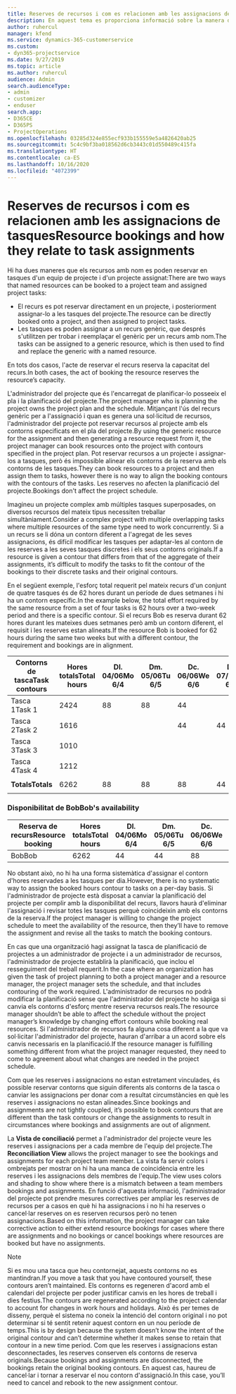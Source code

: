 ```yaml
---
title: Reserves de recursos i com es relacionen amb les assignacions de tasques
description: En aquest tema es proporciona informació sobre la manera d'administrar els recursos amb nom, les reserves de recursos i les assignacions de tasques i la seva relació entre ells.
author: ruhercul
manager: kfend
ms.service: dynamics-365-customerservice
ms.custom:
- dyn365-projectservice
ms.date: 9/27/2019
ms.topic: article
ms.author: ruhercul
audience: Admin
search.audienceType:
- admin
- customizer
- enduser
search.app:
- D365CE
- D365PS
- ProjectOperations
ms.openlocfilehash: 03285d324e855ecf933b155559e5a4826420ab25
ms.sourcegitcommit: 5c4c9bf3ba018562d6cb3443c01d550489c415fa
ms.translationtype: HT
ms.contentlocale: ca-ES
ms.lasthandoff: 10/16/2020
ms.locfileid: "4072399"
---
```

# <a name="resource-bookings-and-how-they-relate-to-task-assignments"></a><span data-ttu-id="4614d-103">Reserves de recursos i com es relacionen amb les assignacions de tasques</span><span class="sxs-lookup"><span data-stu-id="4614d-103">Resource bookings and how they relate to task assignments</span></span>


<span data-ttu-id="4614d-104">Hi ha dues maneres que els recursos amb nom es poden reservar en tasques d'un equip de projecte i d'un projecte assignat:</span><span class="sxs-lookup"><span data-stu-id="4614d-104">There are two ways that named resources can be booked to a project team and assigned project tasks:</span></span>

- <span data-ttu-id="4614d-105">El recurs es pot reservar directament en un projecte, i posteriorment assignar-lo a les tasques del projecte.</span><span class="sxs-lookup"><span data-stu-id="4614d-105">The resource can be directly booked onto a project, and then assigned to project tasks.</span></span>
- <span data-ttu-id="4614d-106">Les tasques es poden assignar a un recurs genèric, que després s'utilitzen per trobar i reemplaçar el genèric per un recurs amb nom.</span><span class="sxs-lookup"><span data-stu-id="4614d-106">The tasks can be assigned to a generic resource, which is then used to find and replace the generic with a named resource.</span></span> 

<span data-ttu-id="4614d-107">En tots dos casos, l'acte de reservar el recurs reserva la capacitat del recurs.</span><span class="sxs-lookup"><span data-stu-id="4614d-107">In both cases, the act of booking the resource reserves the resource’s capacity.</span></span>

<span data-ttu-id="4614d-108">L'administrador del projecte que és l'encarregat de planificar-lo posseeix el pla i la planificació del projecte.</span><span class="sxs-lookup"><span data-stu-id="4614d-108">The project manager who is planning the project owns the project plan and the schedule.</span></span> <span data-ttu-id="4614d-109">Mitjançant l'ús del recurs genèric per a l'assignació i quan es genera una sol·licitud de recursos, l'administrador del projecte pot reservar recursos al projecte amb els contorns especificats en el pla del projecte.</span><span class="sxs-lookup"><span data-stu-id="4614d-109">By using the generic resource for the assignment and then generating a resource request from it, the project manager can book resources onto the project with contours specified in the project plan.</span></span> <span data-ttu-id="4614d-110">Pot reservar recursos a un projecte i assignar-los a tasques, però és impossible alinear els contorns de la reserva amb els contorns de les tasques.</span><span class="sxs-lookup"><span data-stu-id="4614d-110">They can book resources to a project and then assign them to tasks, however there is no way to align the booking contours with the contours of the tasks.</span></span> <span data-ttu-id="4614d-111">Les reserves no afecten la planificació del projecte.</span><span class="sxs-lookup"><span data-stu-id="4614d-111">Bookings don't affect the project schedule.</span></span>

<span data-ttu-id="4614d-112">Imagineu un projecte complex amb múltiples tasques superposades, on diversos recursos del mateix tipus necessiten treballar simultàniament.</span><span class="sxs-lookup"><span data-stu-id="4614d-112">Consider a complex project with multiple overlapping tasks where multiple resources of the same type need to work concurrently.</span></span> <span data-ttu-id="4614d-113">Si a un recurs se li dóna un contorn diferent a l'agregat de les seves assignacions, és difícil modificar les tasques per adaptar-les al contorn de les reserves a les seves tasques discretes i els seus contorns originals.</span><span class="sxs-lookup"><span data-stu-id="4614d-113">If a resource is given a contour that differs from that of the aggregate of their assignments, it’s difficult to modify the tasks to fit the contour of the bookings to their discrete tasks and their original contours.</span></span>

<span data-ttu-id="4614d-114">En el següent exemple, l'esforç total requerit pel mateix recurs d'un conjunt de quatre tasques és de 62 hores durant un període de dues setmanes i hi ha un contorn específic.</span><span class="sxs-lookup"><span data-stu-id="4614d-114">In the example below, the total effort required by the same resource from a set of four tasks is 62 hours over a two-week period and there is a specific contour.</span></span> <span data-ttu-id="4614d-115">Si el recurs Bob es reserva durant 62 hores durant les mateixes dues setmanes però amb un contorn diferent, el requisit i les reserves estan alineats.</span><span class="sxs-lookup"><span data-stu-id="4614d-115">If the resource Bob is booked for 62 hours during the same two weeks but with a different contour, the requirement and bookings are in alignment.</span></span>

| <span data-ttu-id="4614d-116">**Contorns de tasca**</span><span class="sxs-lookup"><span data-stu-id="4614d-116">**Task contours**</span></span>    | <span data-ttu-id="4614d-117">**Hores totals**</span><span class="sxs-lookup"><span data-stu-id="4614d-117">**Total hours**</span></span> | <span data-ttu-id="4614d-118">Dl. 04/06</span><span class="sxs-lookup"><span data-stu-id="4614d-118">Mo 6/4</span></span> | <span data-ttu-id="4614d-119">Dm. 05/06</span><span class="sxs-lookup"><span data-stu-id="4614d-119">Tu 6/5</span></span> | <span data-ttu-id="4614d-120">Dc. 06/06</span><span class="sxs-lookup"><span data-stu-id="4614d-120">We 6/6</span></span> | <span data-ttu-id="4614d-121">Dj. 07/06</span><span class="sxs-lookup"><span data-stu-id="4614d-121">Th 6/7</span></span> | <span data-ttu-id="4614d-122">Dv. 08/06</span><span class="sxs-lookup"><span data-stu-id="4614d-122">Fr 6/8</span></span> | <span data-ttu-id="4614d-123">Ds. 09/06</span><span class="sxs-lookup"><span data-stu-id="4614d-123">Sa 6/9</span></span> | <span data-ttu-id="4614d-124">Dg. 10/06</span><span class="sxs-lookup"><span data-stu-id="4614d-124">Su 6/10</span></span> | <span data-ttu-id="4614d-125">Dl. 11/06</span><span class="sxs-lookup"><span data-stu-id="4614d-125">Mo 6/11</span></span> | <span data-ttu-id="4614d-126">Dm. 12/06</span><span class="sxs-lookup"><span data-stu-id="4614d-126">Tu 6/12</span></span> | <span data-ttu-id="4614d-127">Dc. 13/06</span><span class="sxs-lookup"><span data-stu-id="4614d-127">We 6/13</span></span> | <span data-ttu-id="4614d-128">Dj. 14/06</span><span class="sxs-lookup"><span data-stu-id="4614d-128">Th 6/14</span></span> | <span data-ttu-id="4614d-129">Dv. 15/06</span><span class="sxs-lookup"><span data-stu-id="4614d-129">Fr 6/15</span></span> |
|----------------------|-----------------|--------|--------|--------|--------|--------|--------|---------|---------|---------|---------|---------|---------|
| <span data-ttu-id="4614d-130">Tasca 1</span><span class="sxs-lookup"><span data-stu-id="4614d-130">Task 1</span></span>               | <span data-ttu-id="4614d-131">24</span><span class="sxs-lookup"><span data-stu-id="4614d-131">24</span></span>              | <span data-ttu-id="4614d-132">8</span><span class="sxs-lookup"><span data-stu-id="4614d-132">8</span></span>      | <span data-ttu-id="4614d-133">8</span><span class="sxs-lookup"><span data-stu-id="4614d-133">8</span></span>      | <span data-ttu-id="4614d-134">4</span><span class="sxs-lookup"><span data-stu-id="4614d-134">4</span></span>      |        |        |        |         |         |         | <span data-ttu-id="4614d-135">4</span><span class="sxs-lookup"><span data-stu-id="4614d-135">4</span></span>       |         |         |
| <span data-ttu-id="4614d-136">Tasca 2</span><span class="sxs-lookup"><span data-stu-id="4614d-136">Task 2</span></span>               | <span data-ttu-id="4614d-137">16</span><span class="sxs-lookup"><span data-stu-id="4614d-137">16</span></span>              |        |        | <span data-ttu-id="4614d-138">4</span><span class="sxs-lookup"><span data-stu-id="4614d-138">4</span></span>      | <span data-ttu-id="4614d-139">4</span><span class="sxs-lookup"><span data-stu-id="4614d-139">4</span></span>      |        |        |         | <span data-ttu-id="4614d-140">8</span><span class="sxs-lookup"><span data-stu-id="4614d-140">8</span></span>       |         |         |         |         |
| <span data-ttu-id="4614d-141">Tasca 3</span><span class="sxs-lookup"><span data-stu-id="4614d-141">Task 3</span></span>               | <span data-ttu-id="4614d-142">10</span><span class="sxs-lookup"><span data-stu-id="4614d-142">10</span></span>              |        |        |        |        | <span data-ttu-id="4614d-143">4</span><span class="sxs-lookup"><span data-stu-id="4614d-143">4</span></span>      |        |         |         | <span data-ttu-id="4614d-144">4</span><span class="sxs-lookup"><span data-stu-id="4614d-144">4</span></span>       |         | <span data-ttu-id="4614d-145">2</span><span class="sxs-lookup"><span data-stu-id="4614d-145">2</span></span>       |         |
| <span data-ttu-id="4614d-146">Tasca 4</span><span class="sxs-lookup"><span data-stu-id="4614d-146">Task 4</span></span>               | <span data-ttu-id="4614d-147">12</span><span class="sxs-lookup"><span data-stu-id="4614d-147">12</span></span>              |        |        |        |        |        |        |         |         |         | <span data-ttu-id="4614d-148">4</span><span class="sxs-lookup"><span data-stu-id="4614d-148">4</span></span>       |         | <span data-ttu-id="4614d-149">8</span><span class="sxs-lookup"><span data-stu-id="4614d-149">8</span></span>       |
|                      |                 |        |        |        |        |        |        |         |         |         |         |         |         |
| <span data-ttu-id="4614d-150">**Totals**</span><span class="sxs-lookup"><span data-stu-id="4614d-150">**Totals**</span></span>           | <span data-ttu-id="4614d-151">62</span><span class="sxs-lookup"><span data-stu-id="4614d-151">62</span></span>              | <span data-ttu-id="4614d-152">8</span><span class="sxs-lookup"><span data-stu-id="4614d-152">8</span></span>      | <span data-ttu-id="4614d-153">8</span><span class="sxs-lookup"><span data-stu-id="4614d-153">8</span></span>      | <span data-ttu-id="4614d-154">8</span><span class="sxs-lookup"><span data-stu-id="4614d-154">8</span></span>      | <span data-ttu-id="4614d-155">4</span><span class="sxs-lookup"><span data-stu-id="4614d-155">4</span></span>      | <span data-ttu-id="4614d-156">4</span><span class="sxs-lookup"><span data-stu-id="4614d-156">4</span></span>      |        |         | <span data-ttu-id="4614d-157">8</span><span class="sxs-lookup"><span data-stu-id="4614d-157">8</span></span>       | <span data-ttu-id="4614d-158">4</span><span class="sxs-lookup"><span data-stu-id="4614d-158">4</span></span>       | <span data-ttu-id="4614d-159">8</span><span class="sxs-lookup"><span data-stu-id="4614d-159">8</span></span>       | <span data-ttu-id="4614d-160">2</span><span class="sxs-lookup"><span data-stu-id="4614d-160">2</span></span>       | <span data-ttu-id="4614d-161">8</span><span class="sxs-lookup"><span data-stu-id="4614d-161">8</span></span>       |
|                      |                 |        |        |        |        |        |        |         |         |         |         |

### <a name="bobs-availability"></a><span data-ttu-id="4614d-162">Disponibilitat de Bob</span><span class="sxs-lookup"><span data-stu-id="4614d-162">Bob's availability</span></span>
| <span data-ttu-id="4614d-163">**Reserva de recurs**</span><span class="sxs-lookup"><span data-stu-id="4614d-163">**Resource   booking**</span></span> | <span data-ttu-id="4614d-164">**Hores totals**</span><span class="sxs-lookup"><span data-stu-id="4614d-164">**Total hours**</span></span> | <span data-ttu-id="4614d-165">Dl. 04/06</span><span class="sxs-lookup"><span data-stu-id="4614d-165">Mo 6/4</span></span> | <span data-ttu-id="4614d-166">Dm. 05/06</span><span class="sxs-lookup"><span data-stu-id="4614d-166">Tu 6/5</span></span> | <span data-ttu-id="4614d-167">Dc. 06/06</span><span class="sxs-lookup"><span data-stu-id="4614d-167">We 6/6</span></span> | <span data-ttu-id="4614d-168">Dj. 07/06</span><span class="sxs-lookup"><span data-stu-id="4614d-168">Th 6/7</span></span> | <span data-ttu-id="4614d-169">Dv. 08/06</span><span class="sxs-lookup"><span data-stu-id="4614d-169">Fr 6/8</span></span> | <span data-ttu-id="4614d-170">Ds. 09/06</span><span class="sxs-lookup"><span data-stu-id="4614d-170">Sa 6/9</span></span> | <span data-ttu-id="4614d-171">Dg. 10/06</span><span class="sxs-lookup"><span data-stu-id="4614d-171">Su 6/10</span></span> | <span data-ttu-id="4614d-172">Dl. 11/06</span><span class="sxs-lookup"><span data-stu-id="4614d-172">Mo 6/11</span></span> | <span data-ttu-id="4614d-173">Dm. 12/06</span><span class="sxs-lookup"><span data-stu-id="4614d-173">Tu 6/12</span></span> | <span data-ttu-id="4614d-174">Dc. 13/06</span><span class="sxs-lookup"><span data-stu-id="4614d-174">We 6/13</span></span> | <span data-ttu-id="4614d-175">Dj. 14/06</span><span class="sxs-lookup"><span data-stu-id="4614d-175">Th 6/14</span></span> | <span data-ttu-id="4614d-176">Dv. 15/06</span><span class="sxs-lookup"><span data-stu-id="4614d-176">Fr 6/15</span></span> |
|------------------------|-----------------|--------|--------|--------|--------|--------|--------|---------|---------|---------|---------|---------|---------|
| <span data-ttu-id="4614d-177">Bob</span><span class="sxs-lookup"><span data-stu-id="4614d-177">Bob</span></span>                    | <span data-ttu-id="4614d-178">62</span><span class="sxs-lookup"><span data-stu-id="4614d-178">62</span></span>              | <span data-ttu-id="4614d-179">4</span><span class="sxs-lookup"><span data-stu-id="4614d-179">4</span></span>      | <span data-ttu-id="4614d-180">4</span><span class="sxs-lookup"><span data-stu-id="4614d-180">4</span></span>      | <span data-ttu-id="4614d-181">8</span><span class="sxs-lookup"><span data-stu-id="4614d-181">8</span></span>      | <span data-ttu-id="4614d-182">8</span><span class="sxs-lookup"><span data-stu-id="4614d-182">8</span></span>      | <span data-ttu-id="4614d-183">8</span><span class="sxs-lookup"><span data-stu-id="4614d-183">8</span></span>      |        |         | <span data-ttu-id="4614d-184">4</span><span class="sxs-lookup"><span data-stu-id="4614d-184">4</span></span>       | <span data-ttu-id="4614d-185">4</span><span class="sxs-lookup"><span data-stu-id="4614d-185">4</span></span>       | <span data-ttu-id="4614d-186">8</span><span class="sxs-lookup"><span data-stu-id="4614d-186">8</span></span>       | <span data-ttu-id="4614d-187">8</span><span class="sxs-lookup"><span data-stu-id="4614d-187">8</span></span>       | <span data-ttu-id="4614d-188">6</span><span class="sxs-lookup"><span data-stu-id="4614d-188">6</span></span>       |

<span data-ttu-id="4614d-189">No obstant això, no hi ha una forma sistemàtica d'assignar el contorn d'hores reservades a les tasques per dia.</span><span class="sxs-lookup"><span data-stu-id="4614d-189">However, there is no systematic way to assign the booked hours contour to tasks on a per-day basis.</span></span> <span data-ttu-id="4614d-190">Si l'administrador de projecte està disposat a canviar la planificació del projecte per complir amb la disponibilitat del recurs, llavors haurà d'eliminar l'assignació i revisar totes les tasques perquè coincideixin amb els contorns de la reserva.</span><span class="sxs-lookup"><span data-stu-id="4614d-190">If the project manager is willing to change the project schedule to meet the availability of the resource, then they’ll have to remove the assignment and revise all the tasks to match the booking contours.</span></span>

<span data-ttu-id="4614d-191">En cas que una organització hagi assignat la tasca de planificació de projectes a un administrador de projecte i a un administrador de recursos, l'administrador de projecte establirà la planificació, que inclou el resseguiment del treball requerit.</span><span class="sxs-lookup"><span data-stu-id="4614d-191">In the case where an organization has given the task of project planning to both a project manager and a resource manager, the project manager sets the schedule, and that includes contouring of the work required.</span></span> <span data-ttu-id="4614d-192">L'administrador de recursos no podrà modificar la planificació sense que l'administrador del projecte ho sàpiga si canvia els contorns d'esforç mentre reserva recursos reals.</span><span class="sxs-lookup"><span data-stu-id="4614d-192">The resource manager shouldn’t be able to affect the schedule without the project manager’s knowledge by changing effort contours while booking real resources.</span></span> <span data-ttu-id="4614d-193">Si l'administrador de recursos fa alguna cosa diferent a la que va sol·licitar l'administrador del projecte, hauran d'arribar a un acord sobre els canvis necessaris en la planificació.</span><span class="sxs-lookup"><span data-stu-id="4614d-193">If the resource manager is fulfilling something different from what the project manager requested, they need to come to agreement about what changes are needed in the project schedule.</span></span>

<span data-ttu-id="4614d-194">Com que les reserves i assignacions no estan estretament vinculades, és possible reservar contorns que siguin diferents als contorns de la tasca o canviar les assignacions per donar com a resultat circumstàncies en què les reserves i assignacions no estan alineades.</span><span class="sxs-lookup"><span data-stu-id="4614d-194">Since bookings and assignments are not tightly coupled, it’s possible to book contours that are different than the task contours or change the assignments to result in circumstances where bookings and assignments are out of alignment.</span></span>

<span data-ttu-id="4614d-195">La **Vista de conciliació** permet a l'administrador del projecte veure les reserves i assignacions per a cada membre de l'equip del projecte.</span><span class="sxs-lookup"><span data-stu-id="4614d-195">The **Reconciliation View** allows the project manager to see the bookings and assignments for each project team member.</span></span> <span data-ttu-id="4614d-196">La vista fa servir colors i ombrejats per mostrar on hi ha una manca de coincidència entre les reserves i les assignacions dels membres de l'equip.</span><span class="sxs-lookup"><span data-stu-id="4614d-196">The view uses colors and shading to show where there is a mismatch between a team members bookings and assignments.</span></span> <span data-ttu-id="4614d-197">En funció d'aquesta informació, l'administrador del projecte pot prendre mesures correctives per ampliar les reserves de recursos per a casos en què hi ha assignacions i no hi ha reserves o cancel·lar reserves on es reserven recursos però no tenen assignacions.</span><span class="sxs-lookup"><span data-stu-id="4614d-197">Based on this information, the project manager can take corrective action to either extend resource bookings for cases where there are assignments and no bookings or cancel bookings where resources are booked but have no assignments.</span></span>

> [!NOTE]
> <span data-ttu-id="4614d-198">Si es mou una tasca que heu contornejat, aquests contorns no es mantindran.</span><span class="sxs-lookup"><span data-stu-id="4614d-198">If you move a task that you have contoured yourself, these contours aren’t maintained.</span></span> <span data-ttu-id="4614d-199">Els contorns es regeneren d'acord amb el calendari del projecte per poder justificar canvis en les hores de treball i dies festius.</span><span class="sxs-lookup"><span data-stu-id="4614d-199">The contours are regenerated according to the project calendar to account for changes in work hours and holidays.</span></span> <span data-ttu-id="4614d-200">Això és per temes de disseny, perquè el sistema no coneix la intenció del contorn original i no pot determinar si té sentit retenir aquest contorn en un nou període de temps.</span><span class="sxs-lookup"><span data-stu-id="4614d-200">This is by design because the system doesn’t know the intent of the original contour and can’t determine whether it makes sense to retain that contour in a new time period.</span></span> <span data-ttu-id="4614d-201">Com que les reserves i assignacions estan desconnectades, les reserves conserven els contorns de reserva originals.</span><span class="sxs-lookup"><span data-stu-id="4614d-201">Because bookings and assignments are disconnected, the bookings retain the original booking contours.</span></span> <span data-ttu-id="4614d-202">En aquest cas, haureu de cancel·lar i tornar a reservar el nou contorn d'assignació.</span><span class="sxs-lookup"><span data-stu-id="4614d-202">In this case, you’ll need to cancel and rebook to the new assignment contour.</span></span>

